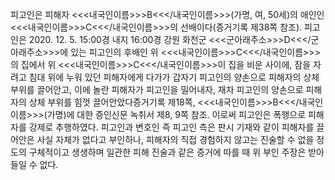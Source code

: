 피고인은 피해자 <<<내국인이름>>>B<<</내국인이름>>>(가명, 여, 50세)의 애인인 <<<내국인이름>>>C<<</내국인이름>>>의 선배이다(증거기록 제38쪽 참조).
피고인은 2020. 12. 5. 15:00경 내지 16:00경 강원 화천군 <<<군아래주소>>>D<<</군아래주소>>>에 있는 피고인의 후배인 위 <<<내국인이름>>>C<<</내국인이름>>>의 집에서 위 <<<내국인이름>>>C<<</내국인이름>>>이 집을 비운 사이에, 잠을 자려고 침대 위에 누워 있던 피해자에게 다가가 갑자기 피고인의 양손으로 피해자의 상체 부위를 끌어안고, 이에 놀란 피해자가 피고인을 밀어내자, 재차 피고인의 양손으로 피해자의 상체 부위를 힘껏 끌어안았다증거기록 제18쪽, <<<내국인이름>>>B<<</내국인이름>>>(가명)에 대한 증인신문 녹취서 제8, 9쪽 참조.
이로써 피고인은 폭행으로 피해자를 강제로 추행하였다.
피고인과 변호인 즉 피고인 측은 판시 기재와 같이 피해자를 끌어안은 사실 자체가 없다고 부인하나, 피해자의 직접 경험하지 않고는 진술할 수 없을 정도의 구체적이고 생생하며 일관한 피해 진술과 같은 증거에 따를 때 위 부인 주장은 받아들일 수 없다.